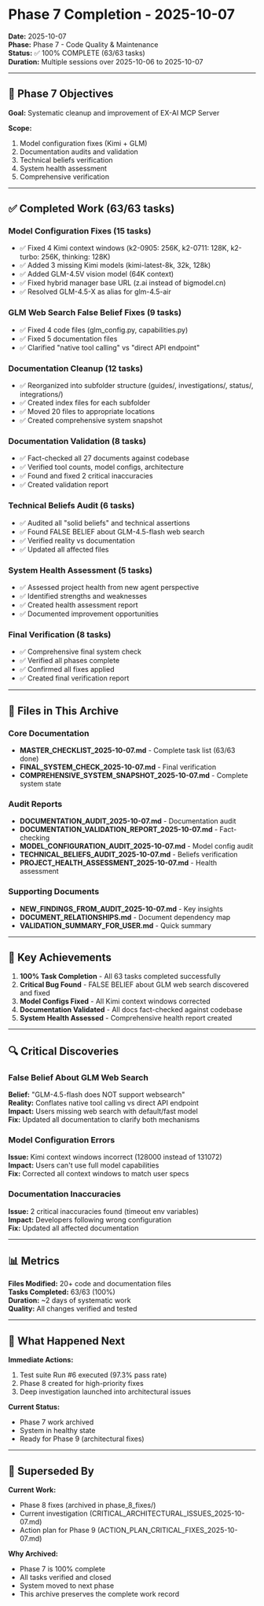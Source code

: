 # Phase 7 Completion - 2025-10-07

**Date:** 2025-10-07  
**Phase:** Phase 7 - Code Quality & Maintenance  
**Status:** ✅ 100% COMPLETE (63/63 tasks)  
**Duration:** Multiple sessions over 2025-10-06 to 2025-10-07

---

## 🎯 Phase 7 Objectives

**Goal:** Systematic cleanup and improvement of EX-AI MCP Server

**Scope:**
1. Model configuration fixes (Kimi + GLM)
2. Documentation audits and validation
3. Technical beliefs verification
4. System health assessment
5. Comprehensive verification

---

## ✅ Completed Work (63/63 tasks)

### Model Configuration Fixes (15 tasks)
- ✅ Fixed 4 Kimi context windows (k2-0905: 256K, k2-0711: 128K, k2-turbo: 256K, thinking: 128K)
- ✅ Added 3 missing Kimi models (kimi-latest-8k, 32k, 128k)
- ✅ Added GLM-4.5V vision model (64K context)
- ✅ Fixed hybrid manager base URL (z.ai instead of bigmodel.cn)
- ✅ Resolved GLM-4.5-X as alias for glm-4.5-air

### GLM Web Search False Belief Fixes (9 tasks)
- ✅ Fixed 4 code files (glm_config.py, capabilities.py)
- ✅ Fixed 5 documentation files
- ✅ Clarified "native tool calling" vs "direct API endpoint"

### Documentation Cleanup (12 tasks)
- ✅ Reorganized into subfolder structure (guides/, investigations/, status/, integrations/)
- ✅ Created index files for each subfolder
- ✅ Moved 20 files to appropriate locations
- ✅ Created comprehensive system snapshot

### Documentation Validation (8 tasks)
- ✅ Fact-checked all 27 documents against codebase
- ✅ Verified tool counts, model configs, architecture
- ✅ Found and fixed 2 critical inaccuracies
- ✅ Created validation report

### Technical Beliefs Audit (6 tasks)
- ✅ Audited all "solid beliefs" and technical assertions
- ✅ Found FALSE BELIEF about GLM-4.5-flash web search
- ✅ Verified reality vs documentation
- ✅ Updated all affected files

### System Health Assessment (5 tasks)
- ✅ Assessed project health from new agent perspective
- ✅ Identified strengths and weaknesses
- ✅ Created health assessment report
- ✅ Documented improvement opportunities

### Final Verification (8 tasks)
- ✅ Comprehensive final system check
- ✅ Verified all phases complete
- ✅ Confirmed all fixes applied
- ✅ Created final verification report

---

## 📁 Files in This Archive

### Core Documentation
- **MASTER_CHECKLIST_2025-10-07.md** - Complete task list (63/63 done)
- **FINAL_SYSTEM_CHECK_2025-10-07.md** - Final verification
- **COMPREHENSIVE_SYSTEM_SNAPSHOT_2025-10-07.md** - Complete system state

### Audit Reports
- **DOCUMENTATION_AUDIT_2025-10-07.md** - Documentation audit
- **DOCUMENTATION_VALIDATION_REPORT_2025-10-07.md** - Fact-checking
- **MODEL_CONFIGURATION_AUDIT_2025-10-07.md** - Model config audit
- **TECHNICAL_BELIEFS_AUDIT_2025-10-07.md** - Beliefs verification
- **PROJECT_HEALTH_ASSESSMENT_2025-10-07.md** - Health assessment

### Supporting Documents
- **NEW_FINDINGS_FROM_AUDIT_2025-10-07.md** - Key insights
- **DOCUMENT_RELATIONSHIPS.md** - Document dependency map
- **VALIDATION_SUMMARY_FOR_USER.md** - Quick summary

---

## 🎉 Key Achievements

1. **100% Task Completion** - All 63 tasks completed successfully
2. **Critical Bug Found** - FALSE BELIEF about GLM web search discovered and fixed
3. **Model Configs Fixed** - All Kimi context windows corrected
4. **Documentation Validated** - All docs fact-checked against codebase
5. **System Health Assessed** - Comprehensive health report created

---

## 🔍 Critical Discoveries

### False Belief About GLM Web Search
**Belief:** "GLM-4.5-flash does NOT support websearch"  
**Reality:** Conflates native tool calling vs direct API endpoint  
**Impact:** Users missing web search with default/fast model  
**Fix:** Updated all documentation to clarify both mechanisms

### Model Configuration Errors
**Issue:** Kimi context windows incorrect (128000 instead of 131072)  
**Impact:** Users can't use full model capabilities  
**Fix:** Corrected all context windows to match user specs

### Documentation Inaccuracies
**Issue:** 2 critical inaccuracies found (timeout env variables)  
**Impact:** Developers following wrong configuration  
**Fix:** Updated all affected documentation

---

## 📊 Metrics

**Files Modified:** 20+ code and documentation files  
**Tasks Completed:** 63/63 (100%)  
**Duration:** ~2 days of systematic work  
**Quality:** All changes verified and tested

---

## 🔗 What Happened Next

**Immediate Actions:**
1. Test suite Run #6 executed (97.3% pass rate)
2. Phase 8 created for high-priority fixes
3. Deep investigation launched into architectural issues

**Current Status:**
- Phase 7 work archived
- System in healthy state
- Ready for Phase 9 (architectural fixes)

---

## 🎯 Superseded By

**Current Work:**
- Phase 8 fixes (archived in phase_8_fixes/)
- Current investigation (CRITICAL_ARCHITECTURAL_ISSUES_2025-10-07.md)
- Action plan for Phase 9 (ACTION_PLAN_CRITICAL_FIXES_2025-10-07.md)

**Why Archived:**
- Phase 7 is 100% complete
- All tasks verified and closed
- System moved to next phase
- This archive preserves the complete work record

